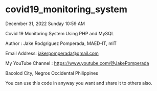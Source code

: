 # covid19_monitoring_system

December 31, 2022     Sunday    10:59 AM


Covid 19 Monitoring System Using PHP and MySQL


Author : Jake Rodgriguez Pomperada, MAED-IT, mIT

Email Address: jakerpomperada@gmail.com

My YouTube Channel :  https://www.youtube.com/@JakePomperada

Bacolod City, Negros Occidental Philippines

You can use this code in anyway you want and share it to others also.

